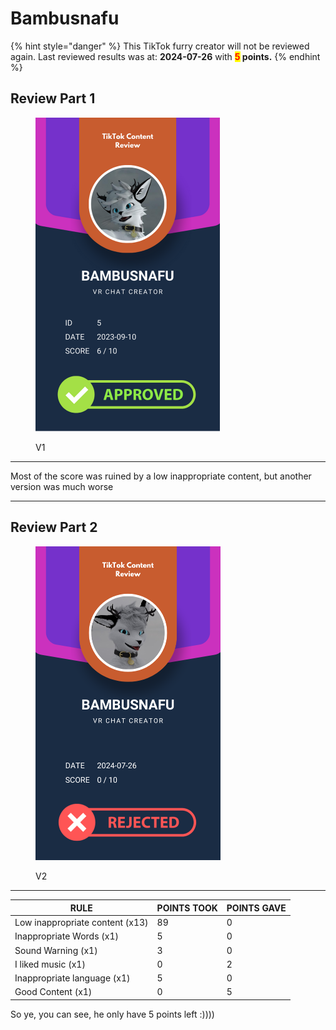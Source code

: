 # Bambusnafu

{% hint style="danger" %}
This TikTok furry creator will not be reviewed again. Last reviewed results was at: **2024-07-26** with <mark style="color:red;">**5**</mark>**&#x20;points.**
{% endhint %}

## Review Part 1

<figure><img src="../.gitbook/assets/TikTok Review Card - Bambusnafu - 1.png" alt="" width="295"><figcaption><p>V1</p></figcaption></figure>

***

Most of the score was ruined by a low inappropriate content, but another version was much worse

***

## Review Part 2

<figure><img src="../.gitbook/assets/TikTok Review Card - Bambusnafu - 2.png" alt="" width="296"><figcaption><p>V2</p></figcaption></figure>

***

| RULE                            | POINTS TOOK | POINTS GAVE |
| ------------------------------- | ----------- | ----------- |
| Low inappropriate content (x13) | 89          | 0           |
| Inappropriate Words (x1)        | 5           | 0           |
| Sound Warning (x1)              | 3           | 0           |
| I liked music (x1)              | 0           | 2           |
| Inappropriate language (x1)     | 5           | 0           |
| Good Content (x1)               | 0           | 5           |

So ye, you can see, he only have 5 points left :))))
